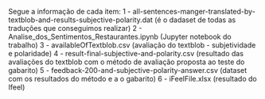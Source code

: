 Segue a informação de cada item:
1 - all-sentences-manger-translated-by-textblob-and-results-subjective-polarity.dat (é o dadaset de todas as traduções que conseguimos realizar)
2 - Analise_dos_Sentimentos_Restaurantes.ipynb (Jupyter notebook do trabalho)
3 - availableOfTextblob.csv (avaliação do textblob - subjetividade e polaridade)
4 - result-final-subjective-and-polarity.csv (resultado das avaliações do textblob com o método de avaliação proposta ao teste do gabarito)
5 - feedback-200-and-subjective-polarity-answer.csv (dataset com os resultados do método e a o gabarito)
6 - iFeelFile.xlsx (resultado do Ifeel)
